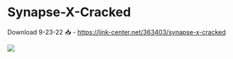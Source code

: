 # Synapse-X-Cracked

Download 9-23-22 📥 - https://link-center.net/363403/synapse-x-cracked

<img src="https://i.ibb.co/YTCsThS/68747470733a2f2f63646e2e646973636f72646170702e636f6d2f6174746163686d656e74732f3833303931303434363934.png" border="0">
